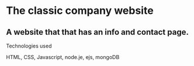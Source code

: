 # The classic company website

## A website that that has an info and contact page.

Technologies used

HTML, CSS, Javascript, node.je, ejs, mongoDB
